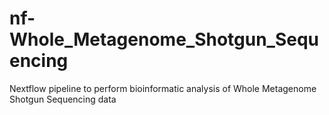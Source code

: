 # nf-Whole_Metagenome_Shotgun_Sequencing
Nextflow pipeline to perform bioinformatic analysis of Whole Metagenome Shotgun Sequencing data
